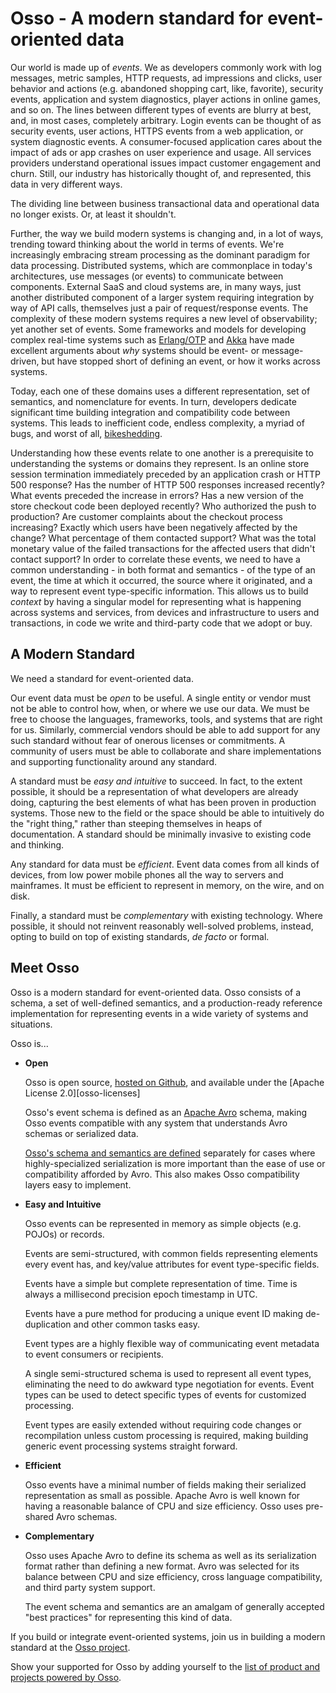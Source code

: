 # Osso - A modern standard for event-oriented data

Our world is made up of _events_. We as developers commonly work with log
messages, metric samples, HTTP requests, ad impressions and clicks, user
behavior and actions (e.g. abandoned shopping cart, like, favorite), security
events, application and system diagnostics, player actions in online games, and
so on. The lines between different types of events are blurry at best, and, in
most cases, completely arbitrary. Login events can be thought of as security
events, user actions, HTTPS events from a web application, or system diagnostic
events. A consumer-focused application cares about the impact of ads or app
crashes on user experience and usage. All services providers understand
operational issues impact customer engagement and churn. Still, our industry has
historically thought of, and represented, this data in very different ways.

The dividing line between business transactional data and operational data no
longer exists. Or, at least it shouldn't.

Further, the way we build modern systems is changing and, in a lot of ways,
trending toward thinking about the world in terms of events. We're increasingly
embracing stream processing as the dominant paradigm for data processing.
Distributed systems, which are commonplace in today's architectures, use
messages (or events) to communicate between components. External SaaS and cloud
systems are, in many ways, just another distributed component of a larger system
requiring integration by way of API calls, themselves just a pair of
request/response events. The complexity of these modern systems requires a new
level of observability; yet another set of events. Some frameworks and models
for developing complex real-time systems such as [Erlang/OTP][erlang] and
[Akka][akka] have made excellent arguments about _why_ systems should be event-
or message-driven, but have stopped short of defining an event, or how it works
across systems.

[erlang]: https://www.erlang.org/
[akka]: http://akka.io/

Today, each one of these domains uses a different representation, set of
semantics, and nomenclature for events. In turn, developers dedicate significant
time building integration and compatibility code between systems. This leads to
inefficient code, endless complexity, a myriad of bugs, and worst of all,
[bikeshedding][law-of-triviality].

[law-of-triviality]: https://en.wikipedia.org/wiki/Law_of_triviality

Understanding how these events relate to one another is a prerequisite to
understanding the systems or domains they represent. Is an online store session
termination immediately preceded by an application crash or HTTP 500 response?
Has the number of HTTP 500 responses increased recently? What events preceded
the increase in errors? Has a new version of the store checkout code been
deployed recently? Who authorized the push to production? Are customer
complaints about the checkout process increasing? Exactly which users have been
negatively affected by the change? What percentage of them contacted support?
What was the total monetary value of the failed transactions for the affected
users that didn't contact support? In order to correlate these events, we need
to have a common understanding - in both format and semantics - of the type of
an event, the time at which it occurred, the source where it originated, and a
way to represent event type-specific information. This allows us to build
_context_ by having a singular model for representing what is happening across
systems and services, from devices and infrastructure to users and transactions,
in code we write and third-party code that we adopt or buy.

## A Modern Standard

We need a standard for event-oriented data.

Our event data must be _open_ to be useful. A single entity or vendor must not
be able to control how, when, or where we use our data. We must be free to
choose the languages, frameworks, tools, and systems that are right for us.
Similarly, commercial vendors should be able to add support for any such
standard without fear of onerous licenses or commitments. A community of users
must be able to collaborate and share implementations and supporting
functionality around any standard.

A standard must be _easy and intuitive_ to succeed. In fact, to the extent
possible, it should be a representation of what developers are already doing,
capturing the best elements of what has been proven in production systems. Those
new to the field or the space should be able to intuitively do the "right
thing," rather than steeping themselves in heaps of documentation. A standard
should be minimally invasive to existing code and thinking.

Any standard for data must be _efficient_. Event data comes from all kinds of
devices, from low power mobile phones all the way to servers and mainframes. It
must be efficient to represent in memory, on the wire, and on disk.

Finally, a standard must be _complementary_ with existing technology. Where
possible, it should not reinvent reasonably well-solved problems, instead,
opting to build on top of existing standards, _de facto_ or formal.

## Meet Osso

Osso is a modern standard for event-oriented data. Osso consists of a schema, a
set of well-defined semantics, and a production-ready reference implementation
for representing events in a wide variety of systems and situations.

Osso is...

* **Open**

  Osso is open source, [hosted on Github][osso-github], and available under the
  [Apache License 2.0][osso-licenses]

  Osso's event schema is defined as an [Apache Avro][apache-avro] schema, making
  Osso events compatible with any system that understands Avro schemas or
  serialized data.

  [Osso's schema and semantics are defined][osso-readme] separately for cases
  where highly-specialized serialization is more important than the ease of use
  or compatibility afforded by Avro. This also makes Osso compatibility layers
  easy to implement.

[osso-github]: https://github.com/osso-project/osso
[osso-license]: https://github.com/osso-project/osso/blob/master/LICENSE
[apache-avro]: http://avro.apache.org/
[osso-readme]: https://github.com/osso-project/osso/blob/master/README.md

* **Easy and Intuitive**

  Osso events can be represented in memory as simple objects (e.g. POJOs) or
  records.

  Events are semi-structured, with common fields representing elements every
  event has, and key/value attributes for event type-specific fields.

  Events have a simple but complete representation of time. Time is always a
  millisecond precision epoch timestamp in UTC.

  Events have a pure method for producing a unique event ID making
  de-duplication and other common tasks easy.

  Event types are a highly flexible way of communicating event metadata to
  event consumers or recipients.

  A single semi-structured schema is used to represent all event types,
  eliminating the need to do awkward type negotiation for events. Event types
  can be used to detect specific types of events for customized processing.

  Event types are easily extended without requiring code changes or
  recompilation unless custom processing is required, making building generic
  event processing systems straight forward.

* **Efficient**

  Osso events have a minimal number of fields making their serialized
  representation as small as possible. Apache Avro is well known for having a
  reasonable balance of CPU and size efficiency. Osso uses pre-shared Avro
  schemas.

* **Complementary**

  Osso uses Apache Avro to define its schema as well as its serialization
  format rather than defining a new format. Avro was selected for its balance
  between CPU and size efficiency, cross language compatibility, and third party
  system support.

  The event schema and semantics are an amalgam of generally accepted "best
  practices" for representing this kind of data.

If you build or integrate event-oriented systems, join us in building a
modern standard at the [Osso project][osso-github].

Show your supported for Osso by adding yourself to the [list of product and
projects powered by Osso][osso-poweredby].

[osso-poweredby]: https://github.com/osso-project/osso-project.github.io/blob/master/powered-by.md
